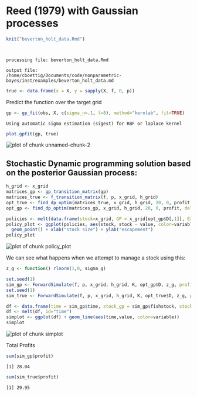 Reed (1979) with Gaussian processes 
========================================================







```r
knit("beverton_holt_data.Rmd")
```

```


processing file: beverton_holt_data.Rmd
```

```
output file:
/home/cboettig/Documents/code/nonparametric-bayes/inst/examples/beverton_holt_data.md
```

```r
true <- data.frame(x = X, y = sapply(X, f, 0, p))
```


Predict the function over the target grid


```r
gp <- gp_fit(obs, X, c(sigma_n=.1, l=8), method="kernlab", fit=TRUE)
```

```
Using automatic sigma estimation (sigest) for RBF or laplace kernel 
```

```r
plot.gpfit(gp, true)
```

![plot of chunk unnamed-chunk-2](http://carlboettiger.info/assets/figures/2012-11-28-ba98931d27-unnamed-chunk-2.png) 



## Stochastic Dynamic programming solution based on the posterior Gaussian process:


```r
h_grid <- x_grid
matrices_gp <- gp_transition_matrix(gp)
matrices_true <- f_transition_matrix(f, p, x_grid, h_grid)
opt_true <- find_dp_optim(matrices_true, x_grid, h_grid, 20, 0, profit, delta=.01)
opt_gp <- find_dp_optim(matrices_gp, x_grid, h_grid, 20, 0, profit, delta=.01)
```



```r
policies <- melt(data.frame(stock=x_grid, GP = x_grid[opt_gp$D[,1]], Exact = x_grid[opt_true$D[,1]]), id="stock")
policy_plot <- ggplot(policies, aes(stock, stock - value, color=variable)) +
  geom_point() + xlab("stock size") + ylab("escapement") 
policy_plot
```

![plot of chunk policy_plot](http://carlboettiger.info/assets/figures/2012-11-28-ba98931d27-policy_plot.png) 


We can see what happens when we attempt to manage a stock using this:


```r
z_g <- function() rlnorm(1,0, sigma_g)
```



```r
set.seed(1)
sim_gp <- ForwardSimulate(f, p, x_grid, h_grid, K, opt_gp$D, z_g, profit=profit)
set.seed(1)
sim_true <- ForwardSimulate(f, p, x_grid, h_grid, K, opt_true$D, z_g, profit=profit)
```



```r
df <- data.frame(time = sim_gp$time, stock_gp = sim_gp$fishstock, stock_true = sim_true$fishstock, harvest_gp = sim_gp$harvest, havest_true = sim_true$harvest)
df <- melt(df, id="time")
simplot <- ggplot(df) + geom_line(aes(time,value, color=variable))
simplot
```

![plot of chunk simplot](http://carlboettiger.info/assets/figures/2012-11-28-ba98931d27-simplot.png) 


Total Profits


```r
sum(sim_gp$profit)
```

```
[1] 28.04
```

```r
sum(sim_true$profit)
```

```
[1] 29.95
```


